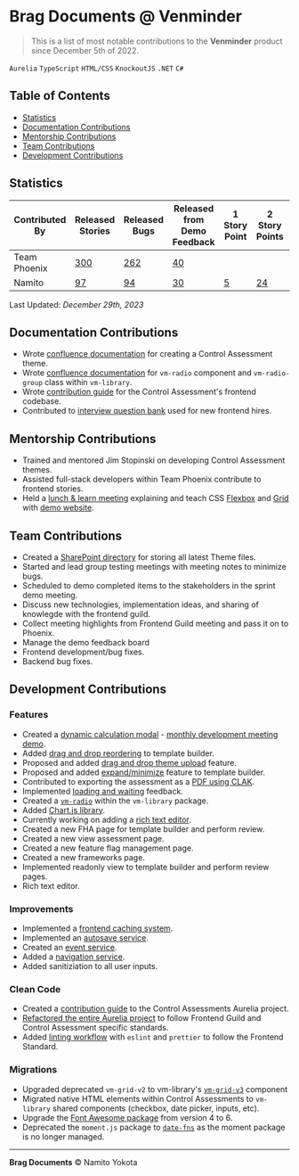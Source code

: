 # Brag Documents @ Venminder

> This is a list of most notable contributions to the **Venminder** product since December 5th of 2022.

`Aurelia` `TypeScript` `HTML/CSS` `KnockoutJS` `.NET` `C#`

## Table of Contents

-   [Statistics](#statistics)
-   [Documentation Contributions](#documentation-contributions)
-   [Mentorship Contributions](#mentorship-contributions)
-   [Team Contributions](#team-contributions)
-   [Development Contributions](#development-contributions)

## Statistics

| Contributed By | Released Stories | Released Bugs | Released from Demo Feedback | 1 Story Point | 2 Story Points | 3 Story Points | 5 Story Points | 8 Story Points | Pull Requests | Commits |
| - | - | - | - | - | - | - | - | - | - | - |
| Team Phoenix | [300](https://venminder.atlassian.net/browse/PHX-2162?filter=10320) | [262](https://venminder.atlassian.net/browse/PHX-2282?filter=10322) | [40](https://venminder.atlassian.net/browse/PHX-2130?filter=10324) | | | | | | | |
| Namito | [97](https://venminder.atlassian.net/browse/PHX-2162?filter=10318) | [94](https://venminder.atlassian.net/browse/PHX-2177?filter=10321) | [30](https://venminder.atlassian.net/browse/PHX-2130?filter=10323) | [5](https://venminder.atlassian.net/browse/PHX-2130?filter=10326) | [24](https://venminder.atlassian.net/browse/PHX-2162?filter=10327) | [20](https://venminder.atlassian.net/browse/PHX-2026?filter=10325) | [5](https://venminder.atlassian.net/browse/PHX-1594?filter=10328) | [1](https://venminder.atlassian.net/browse/PHX-2137?filter=10329) | 265 | 1,878 |

Last Updated: _December 29th, 2023_

## Documentation Contributions

-   Wrote [confluence documentation](https://venminder.atlassian.net/wiki/spaces/CA/pages/1376419841/Creating+and+Managing+a+Theme) for creating a Control Assessment theme.
-   Wrote [confluence documentation](https://venminder.atlassian.net/wiki/spaces/EN/pages/1379663913/vm-radio) for `vm-radio` component and `vm-radio-group` class within `vm-library`.
-   Wrote [contribution guide](https://venminder.visualstudio.com/_git/Control%20Assessments?path=/Microservice/ControlAssessments.Web/control-assessments/README.md) for the Control Assessment's frontend codebase.
-   Contributed to [interview question bank](https://venminder-my.sharepoint.com/:w:/p/hunter_simpson/EZKXkv04UGZEn4nC0KORcjMB4vel_OEuKeQEJXyg7vpXww?e=QWjp9w&ovuser=c0ee997f-51ac-4ae6-bb27-9839814edd37%2CNamito.Yokota%40venminder.com&clickparams=eyJBcHBOYW1lIjoiVGVhbXMtRGVza3RvcCIsIkFwcFZlcnNpb24iOiIyNy8yMzA3MDMwNzMzMCIsIkhhc0ZlZGVyYXRlZFVzZXIiOmZhbHNlfQ%3D%3D) used for new frontend hires.

## Mentorship Contributions

-   Trained and mentored Jim Stopinski on developing Control Assessment themes.
-   Assisted full-stack developers within Team Phoenix contribute to frontend stories.
-   Held a [lunch & learn meeting](https://venminder-my.sharepoint.com/:v:/p/david_williams/ERhuoiK7_z1Nsc68x6DAkjUBHDKNYR4zrMzSxqOt-pK_OQ) explaining and teach CSS [Flexbox](https://blogs.namito.wiki/beginners-guide-to-css-flexbox) and [Grid](https://blogs.namito.wiki/beginners-guide-to-css-grid) with [demo website](https://demo.namito.wiki/).

## Team Contributions

-   Created a [SharePoint directory](https://venminder.sharepoint.com/:f:/s/ProductDesign/EunoZFdBlxRHp3LQ8CsHHkABJUW3jR2sxvjr0s8c5ijf1w?e=UYLnin) for storing all latest Theme files.
-   Started and lead group testing meetings with meeting notes to minimize bugs.
-   Scheduled to demo completed items to the stakeholders in the sprint demo meeting.
-   Discuss new technologies, implementation ideas, and sharing of knowlegde with the frontend guild.
-   Collect meeting highlights from Frontend Guild meeting and pass it on to Phoenix.
-   Manage the demo feedback board
-   Frontend development/bug fixes.
-   Backend bug fixes.

## Development Contributions

### Features

-   Created a [dynamic calculation modal](https://venminder.atlassian.net/browse/PHX-1067) - [monthly development meeting demo](https://venminder-my.sharepoint.com/:v:/p/brad_farber/ET71Hvr-pcBCiR-k8ZPaa9YBU6GXdomvLoIgMIv96HvkAw).
-   Added [drag and drop reordering](https://venminder.atlassian.net/browse/PHX-1176) to template builder.
-   Proposed and added [drag and drop theme upload](https://venminder.atlassian.net/browse/PHX-1970) feature.
-   Proposed and added [expand/minimize](https://venminder.atlassian.net/browse/PHX-1889) feature to template builder.
-   Contributed to exporting the assessment as a [PDF using CLAK](https://venminder.atlassian.net/browse/PHX-899).
-   Implemented [loading and waiting](https://venminder.atlassian.net/browse/PHX-1584) feedback.
-   Created a [`vm-radio`](https://venminder.visualstudio.com/vm-library/_git/vm-library/pullrequest/10382) within the `vm-library` package.
-   Added [Chart.js library](https://venminder.atlassian.net/browse/PHX-1594).
-   Currently working on adding a [rich text editor](https://venminder.atlassian.net/browse/PHX-2129).
-   Created a new FHA page for template builder and perform review.
-   Created a new view assessment page.
-   Created a new feature flag management page.
-   Created a new frameworks page.
-   Implemented readonly view to template builder and perform review pages.
-   Rich text editor.

### Improvements

-   Implemented a [frontend caching system](https://venminder.atlassian.net/browse/PHX-902).
-   Implemented an [autosave service](https://venminder.visualstudio.com/Control%20Assessments/_git/Control%20Assessments/pullrequest/8434?_a=files&path=/Microservice/ControlAssessments.Web/control-assessments/src/services/template-autosave-service.ts).
-   Created an [event service](https://venminder.visualstudio.com/Control%20Assessments/_git/Control%20Assessments/pullrequest/8105?_a=files&path=/Microservice/ControlAssessments.Web/control-assessments/src/services/event-service.ts).
-   Added a [navigation service](https://venminder.visualstudio.com/Control%20Assessments/_git/Control%20Assessments/pullrequest/8052).
-   Added sanitiziation to all user inputs.

### Clean Code

-   Created a [contribution guide](https://venminder.visualstudio.com/_git/Control%20Assessments?path=/Microservice/ControlAssessments.Web/control-assessments/README.md) to the Control Assessments Aurelia project.
-   [Refactored the entire Aurelia project](https://venminder.atlassian.net/browse/PHX-900) to follow Frontend Guild and Control Assessment specific standards.
-   Added [linting workflow](https://venminder.atlassian.net/browse/PHX-508) with `eslint` and `prettier` to follow the Frontend Standard.

### Migrations

-   Upgraded deprecated `vm-grid-v2` to vm-library's [`vm-grid-v3`](https://venminder.atlassian.net/browse/PHX-1269) component
-   Migrated native HTML elements within Control Assessments to `vm-library` shared components (checkbox, date picker, inputs, etc).
-   Upgrade the [Font Awesome package](https://venminder.atlassian.net/browse/PHX-901) from version 4 to 6.
-   Deprecated the `moment.js` package to [`date-fns`](https://venminder.atlassian.net/browse/PHX-1170) as the moment package is no longer managed.

<hr />

**Brag Documents**
&copy; Namito Yokota
